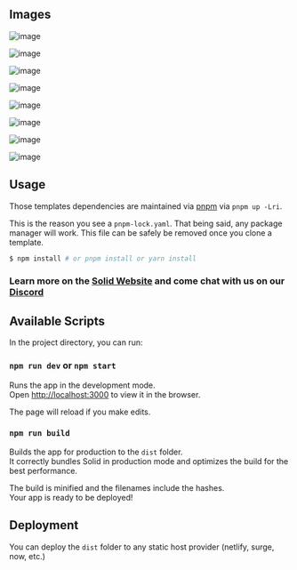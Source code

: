 ## Images

![image](https://github.com/Moka-admin0/Np-4.0_MiniGames/assets/89666622/65920743-1f07-446e-abf5-5d967d8e08be)

![image](https://github.com/Moka-admin0/Np-4.0_MiniGames/assets/89666622/8391b0d5-c88a-4e05-bf17-3a62f76e92f6)

![image](https://github.com/Moka-admin0/Np-4.0_MiniGames/assets/89666622/c2db95ae-20c2-4ae4-83e3-41e1c6490f6c)

![image](https://github.com/Moka-admin0/Np-4.0_MiniGames/assets/89666622/77cc24f9-109c-4daf-ab47-0fee7d8e6e89)

![image](https://github.com/Moka-admin0/Np-4.0_MiniGames/assets/89666622/524a3540-98dd-490f-9b76-646a342f8252)

![image](https://github.com/Moka-admin0/Np-4.0_MiniGames/assets/89666622/8ed414db-f73e-4d97-97d6-fc1c02751be4)

![image](https://github.com/Moka-admin0/Np-4.0_MiniGames/assets/89666622/8835f2b0-a2c6-423b-a48c-e01656039890)

![image](https://github.com/Moka-admin0/Np-4.0_MiniGames/assets/89666622/5928a33b-0931-4906-b8b1-3d377af16aff)

## Usage

Those templates dependencies are maintained via [pnpm](https://pnpm.io) via `pnpm up -Lri`.

This is the reason you see a `pnpm-lock.yaml`. That being said, any package manager will work. This file can be safely be removed once you clone a template.

```bash
$ npm install # or pnpm install or yarn install
```

### Learn more on the [Solid Website](https://solidjs.com) and come chat with us on our [Discord](https://discord.com/invite/solidjs)

## Available Scripts

In the project directory, you can run:

### `npm run dev` or `npm start`

Runs the app in the development mode.<br>
Open [http://localhost:3000](http://localhost:3000) to view it in the browser.

The page will reload if you make edits.<br>

### `npm run build`

Builds the app for production to the `dist` folder.<br>
It correctly bundles Solid in production mode and optimizes the build for the best performance.

The build is minified and the filenames include the hashes.<br>
Your app is ready to be deployed!

## Deployment

You can deploy the `dist` folder to any static host provider (netlify, surge, now, etc.)
